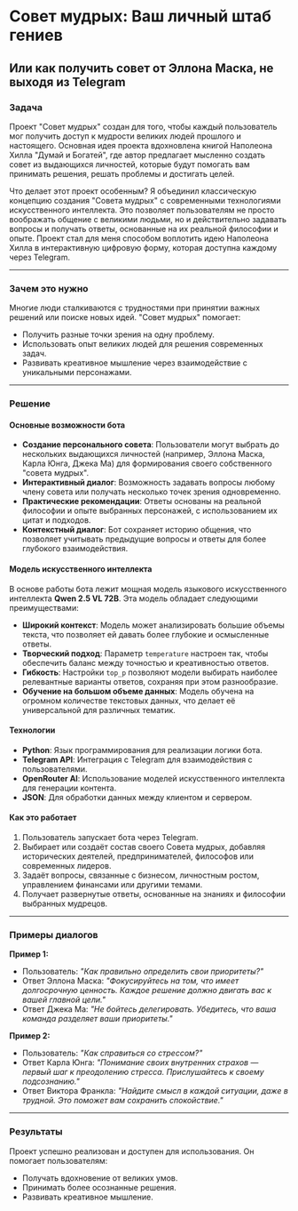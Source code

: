 # Совет мудрых: Ваш личный штаб гениев 

## Или как получить совет от Эллона Маска, не выходя из Telegram 

### Задача
Проект "Совет мудрых" создан для того, чтобы каждый пользователь мог получить доступ к мудрости великих людей прошлого и настоящего. Основная идея проекта вдохновлена книгой Наполеона Хилла "Думай и Богатей", где автор предлагает мысленно создать совет из выдающихся личностей, которые будут помогать вам принимать решения, решать проблемы и достигать целей.

Что делает этот проект особенным? Я объединил классическую концепцию создания "Совета мудрых" с современными технологиями искусственного интеллекта. Это позволяет пользователям не просто воображать общение с великими людьми, но и действительно задавать вопросы и получать ответы, основанные на их реальной философии и опыте. Проект стал для меня способом воплотить идею Наполеона Хилла в интерактивную цифровую форму, которая доступна каждому через Telegram.

---

### Зачем это нужно
Многие люди сталкиваются с трудностями при принятии важных решений или поиске новых идей. "Совет мудрых" помогает:
- Получить разные точки зрения на одну проблему.
- Использовать опыт великих людей для решения современных задач.
- Развивать креативное мышление через взаимодействие с уникальными персонажами.

---

### Решение

#### Основные возможности бота
- **Создание персонального совета**: Пользователи могут выбрать до нескольких выдающихся личностей (например, Эллона Маска, Карла Юнга, Джека Ма) для формирования своего собственного "совета мудрых".
- **Интерактивный диалог**: Возможность задавать вопросы любому члену совета или получать несколько точек зрения одновременно.
- **Практические рекомендации**: Ответы основаны на реальной философии и опыте выбранных персонажей, с использованием их цитат и подходов.
- **Контекстный диалог**: Бот сохраняет историю общения, что позволяет учитывать предыдущие вопросы и ответы для более глубокого взаимодействия.

#### Модель искусственного интеллекта
В основе работы бота лежит мощная модель языкового искусственного интеллекта **Qwen 2.5 VL 72B**. Эта модель обладает следующими преимуществами:
- **Широкий контекст**: Модель может анализировать большие объемы текста, что позволяет ей давать более глубокие и осмысленные ответы.
- **Творческий подход**: Параметр `temperature` настроен так, чтобы обеспечить баланс между точностью и креативностью ответов.
- **Гибкость**: Настройки `top_p` позволяют модели выбирать наиболее релевантные варианты ответов, сохраняя при этом разнообразие.
- **Обучение на большом объеме данных**: Модель обучена на огромном количестве текстовых данных, что делает её универсальной для различных тематик.

#### Технологии
- **Python**: Язык программирования для реализации логики бота.
- **Telegram API**: Интеграция с Telegram для взаимодействия с пользователями.
- **OpenRouter AI**: Использование моделей искусственного интеллекта для генерации контента.
- **JSON**: Для обработки данных между клиентом и сервером.

#### Как это работает
1. Пользователь запускает бота через Telegram.
2. Выбирает или создаёт состав своего Совета мудрых, добавляя исторических деятелей, предпринимателей, философов или современных лидеров.
3. Задаёт вопросы, связанные с бизнесом, личностным ростом, управлением финансами или другими темами.
4. Получает развернутые ответы, основанные на знаниях и философии выбранных мудрецов.

---

### Примеры диалогов

**Пример 1:**
- Пользователь: *"Как правильно определить свои приоритеты?"*
- Ответ Эллона Маска: *"Фокусируйтесь на том, что имеет долгосрочную ценность. Каждое решение должно двигать вас к вашей главной цели."*
- Ответ Джека Ма: *"Не бойтесь делегировать. Убедитесь, что ваша команда разделяет ваши приоритеты."*

**Пример 2:**
- Пользователь: *"Как справиться со стрессом?"*
- Ответ Карла Юнга: *"Понимание своих внутренних страхов — первый шаг к преодолению стресса. Прислушайтесь к своему подсознанию."*
- Ответ Виктора Франкла: *"Найдите смысл в каждой ситуации, даже в трудной. Это поможет вам сохранить спокойствие."*

---

### Результаты
Проект успешно реализован и доступен для использования. Он помогает пользователям:
- Получать вдохновение от великих умов.
- Принимать более осознанные решения.
- Развивать креативное мышление.
